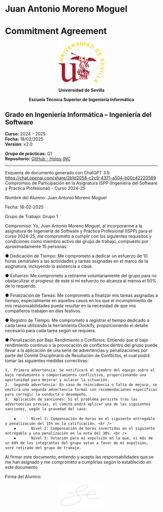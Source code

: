 # Juan Antonio Moreno Moguel

# Commitment Agreement

<p align="center">
  <img src="https://raw.githubusercontent.com/Holos-INC/Docusaurus-Holos/main/static/img/universidad-de-sevilla-logo.png" alt="Universidad de Sevilla" width="150"/>
</p>
<p align="center">
  <strong>Universidad de Sevilla</strong>
</p>
<p align="center">
  <strong>Escuela Técnica Superior de Ingeniería Informática</strong>
</p>

## Grado en Ingeniería Informática – Ingeniería del Software

**Curso:** 2024 – 2025  
**Fecha:** 18/02/2025  
**Versión:** v2.0   

**Grupo de prácticas:** G1  
**Repositorio:** [GitHub - Holos-INC](https://github.com/Holos-INC)

---

Esquema de documento generado con ChatGPT 3.5:
https://chat.openai.com/share/2b1d2058-c2c9-4371-a504-b00c42220569
Compromiso de Participación en la Asignatura ISPP (Ingeniería del Software y Práctica Profesional) - Curso 2024-25 

Nombre del Alumno: Juan Antonio Moreno Moguel

Fecha: 18-02-2025

Grupo de Trabajo: Grupo 1

Compromiso: Yo, Juan Antonio Moreno Moguel, al incorporarme a la asignatura de Ingeniería de Software y Práctica Profesional (ISPP) para el curso 2024-25, me comprometo a cumplir con los siguientes requisitos y condiciones como miembro activo del grupo de trabajo, compuesto por aproximadamente 15 personas:

●  	Dedicación de Tiempo: Me comprometo a dedicar un esfuerzo de 10 horas semanales a las actividades y tareas asignadas en el marco de la asignatura, incluyendo la asistencia a clase.

●  	Esfuerzo: Me comprometo a retirarme voluntariamente del grupo para no obstaculizar el progreso de este si mi esfuerzo no alcanza al menos el 50% de lo requerido.

●  	Finalización de Tareas: Me comprometo a finalizar mis tareas asignadas a tiempo, especialmente en aquellos casos en los que el incumplimiento de mis responsabilidades pueda resultar en la necesidad de que mis compañeros trabajen en días festivos.

●  	Registro de Tiempo: Me comprometo a registrar el tiempo dedicado a cada tarea utilizando la herramienta Clockify, proporcionando el detalle necesario para cada tarea según se requiera.

●  	Penalización por Bajo Rendimiento o Conflictos: Entiendo que el bajo rendimiento continuo o la provocación de conflictos dentro del grupo puede llevar a la aplicación de una serie de advertencias y penalizaciones por parte del Comité Disciplinario de Resolución de Conflictos, el cual podrá tomar las siguientes medidas correctivas:

    1. 	Primera advertencia: Se notificará al miembro del equipo sobre el bajo rendimiento o comportamiento conflictivo, proporcionando una oportunidad para mejorar y aclarar la situación.
    2. 	Segunda advertencia: En caso de reincidencia o falta de mejora, se emitirá una segunda advertencia formal con recomendaciones específicas para corregir la conducta o desempeño.
    3. 	Aplicación de sanciones: Si el problema persiste tras las advertencias previas, el comité podrá aplicar una de las siguientes sanciones, según la gravedad del caso:

        ▪   	Nivel 1: Compensación de horas en el siguiente entregable y penalización del 15% en la calificación. <br />
        ▪   	Nivel 2: Compensación de horas invertidas en el siguiente entregable y una penalización en la nota del 30%. <br />
        ▪   	Nivel 3: Votación para mi expulsión en la que, si más de un 60% de los integrantes del grupo votan a favor de mi expulsión, seré retirado del grupo de trabajo.
 
Al firmar este documento, entiendo y acepto las responsabilidades que se me han asignado y me comprometo a cumplirlas según lo establecido en este documento.

Firma del Alumno:


<p align="center">
  <img src="https://raw.githubusercontent.com/Holos-INC/Docusaurus-Holos/main/static/img/firmas/juamormog.png" alt="Universidad de Sevilla" width="150"/>
</p>

